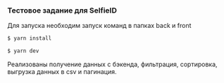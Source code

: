 ### Тестовое задание для SelfieID

Для запуска необходим запуск команд в папках back и front

```bash
$ yarn install

$ yarn dev
```

Реализованы получение данных с бэкенда, фильтрация, сортировка, выгрузка данных в csv и пагинация.